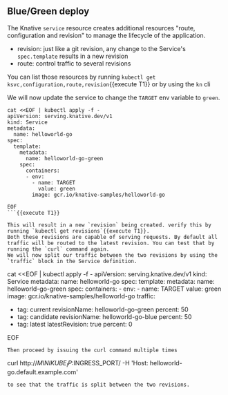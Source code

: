 ## Blue/Green deploy
The Knative `service` resource creates additional resources "route, configuration and revision" to manage the lifecycle of the application.
- revision: just like a git revision, any change to the Service's `spec.template` results in a new revision
- route: control traffic to several revisions

You can list those resources by running ```kubectl get ksvc,configuration,route,revision```{{execute T1}} or by using the `kn` cli

We will now update the service to change the `TARGET` env variable to `green`.

```
cat <<EOF | kubectl apply -f -
apiVersion: serving.knative.dev/v1
kind: Service
metadata:
  name: helloworld-go
spec:
  template:
    metadata:
      name: helloworld-go-green
    spec:
      containers:
      - env:
        - name: TARGET
          value: green
        image: gcr.io/knative-samples/helloworld-go

EOF
```{{execute T1}}

This will result in a new `revision` being created. verify this by running `kubectl get revisions`{{execute T1}}.
Both these revisions are capable of serving requests. By default all traffic will be routed to the latest revision. You can test that by running the `curl` command again.
We will now split our traffic between the two revisions by using the `traffic` block in the Service definition.
```
cat <<EOF | kubectl apply -f -
apiVersion: serving.knative.dev/v1
kind: Service
metadata:
  name: helloworld-go
spec:
  template:
    metadata:
      name: helloworld-go-green
    spec:
      containers:
      - env:
        - name: TARGET
          value: green
        image: gcr.io/knative-samples/helloworld-go
  traffic:
  - tag: current
    revisionName: helloworld-go-green
    percent: 50
  - tag: candidate
    revisionName: helloworld-go-blue
    percent: 50
  - tag: latest
    latestRevision: true
    percent: 0

EOF

```{{execute T1}}
Then proceed by issuing the curl command multiple times
```
curl http://$MINIKUBE_IP:$INGRESS_PORT/ -H 'Host: helloworld-go.default.example.com'
```{{execute T1}}
to see that the traffic is split between the two revisions.
